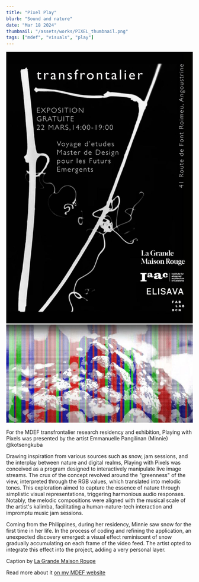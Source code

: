 ```yaml
---
title: "Pixel Play"
blurb: "Sound and nature"
date: "Mar 18 2024"
thumbnail: "/assets/works/PIXEL_thumbnail.png"
tags: ["mdef", "visuals", "play"]
---
```


![Pixel Play](src/assets/works/PIXEL_transfrontalier.jpg)
![Pixel Play](src/assets/works/PIXEL_main.jpg)

For the MDEF transfrontalier research residency and exhibition, Playing with Pixels was presented by the artist Emmanuelle Pangilinan (Minnie) @kotsengkuba

Drawing inspiration from various sources such as snow, jam sessions, and the interplay between nature and digital realms, Playing with Pixels was conceived as a program designed to interactively manipulate live image streams. The crux of the concept revolved around the "greenness" of the view, interpreted through the RGB values, which translated into melodic tones. This exploration aimed to capture the essence of nature through simplistic visual representations, triggering harmonious audio responses. Notably, the melodic compositions were aligned with the musical scale of the artist's kalimba, facilitating a human-nature-tech interaction and impromptu music jam sessions.

Coming from the Philippines, during her residency, Minnie saw snow for the first time in her life. In the process of coding and refining the application, an unexpected discovery emerged: a visual effect reminiscent of snow gradually accumulating on each frame of the video feed. The artist opted to integrate this effect into the project, adding a very personal layer.

Caption by [La Grande Maison Rouge](https://www.instagram.com/grandemaisonrouge/)

Read more about it [on my MDEF website](https://minnie-at-iaac.github.io/#/term2/08-Research-Trip/Playing-with-Pixels)

